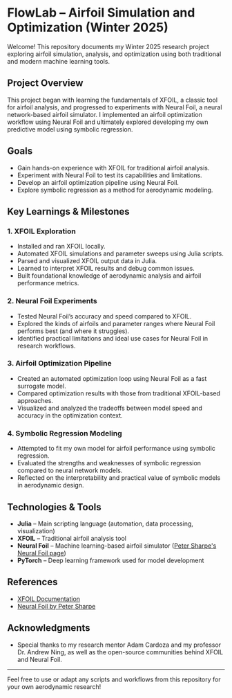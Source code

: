 # FlowLab – Airfoil Simulation and Optimization (Winter 2025)

Welcome! This repository documents my Winter 2025 research project exploring airfoil simulation, analysis, and optimization using both traditional and modern machine learning tools.

## Project Overview

This project began with learning the fundamentals of XFOIL, a classic tool for airfoil analysis, and progressed to experiments with Neural Foil, a neural network-based airfoil simulator. I implemented an airfoil optimization workflow using Neural Foil and ultimately explored developing my own predictive model using symbolic regression.

## Goals

- Gain hands-on experience with XFOIL for traditional airfoil analysis.
- Experiment with Neural Foil to test its capabilities and limitations.
- Develop an airfoil optimization pipeline using Neural Foil.
- Explore symbolic regression as a method for aerodynamic modeling.

## Key Learnings & Milestones

### 1. XFOIL Exploration
- Installed and ran XFOIL locally.
- Automated XFOIL simulations and parameter sweeps using Julia scripts.
- Parsed and visualized XFOIL output data in Julia.
- Learned to interpret XFOIL results and debug common issues.
- Built foundational knowledge of aerodynamic analysis and airfoil performance metrics.

### 2. Neural Foil Experiments
- Tested Neural Foil’s accuracy and speed compared to XFOIL.
- Explored the kinds of airfoils and parameter ranges where Neural Foil performs best (and where it struggles).
- Identified practical limitations and ideal use cases for Neural Foil in research workflows.

### 3. Airfoil Optimization Pipeline
- Created an automated optimization loop using Neural Foil as a fast surrogate model.
- Compared optimization results with those from traditional XFOIL-based approaches.
- Visualized and analyzed the tradeoffs between model speed and accuracy in the optimization context.

### 4. Symbolic Regression Modeling
- Attempted to fit my own model for airfoil performance using symbolic regression.
- Evaluated the strengths and weaknesses of symbolic regression compared to neural network models.
- Reflected on the interpretability and practical value of symbolic models in aerodynamic design.

## Technologies & Tools

- **Julia** – Main scripting language (automation, data processing, visualization)
- **XFOIL** – Traditional airfoil analysis tool
- **Neural Foil** – Machine learning-based airfoil simulator ([Peter Sharpe's Neural Foil page](https://petersharpe.me/neuralaero.html))
- **PyTorch** – Deep learning framework used for model development

## References

- [XFOIL Documentation](https://web.mit.edu/drela/Public/web/xfoil/)
- [Neural Foil by Peter Sharpe](https://petersharpe.me/neuralaero.html)

## Acknowledgments

- Special thanks to my research mentor Adam Cardoza and my professor Dr. Andrew Ning, as well as the open-source communities behind XFOIL and Neural Foil.

---

Feel free to use or adapt any scripts and workflows from this repository for your own aerodynamic research!

